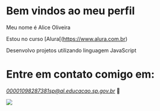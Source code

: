 # Bem vindos ao meu perfil

Meu nome é Alice Oliveira

Estou no curso [Alura[(https://www.alura.com.br)

Desenvolvo projetos utilizando linguagem JavaScript

# Entre em contato comigo em: 

*00001098287381sp@al.educacao.sp.gov.br* 📩






  ![](https://media1.tenor.com/m/e0V9lm6khSYAAAAC/sally-face.gif)






